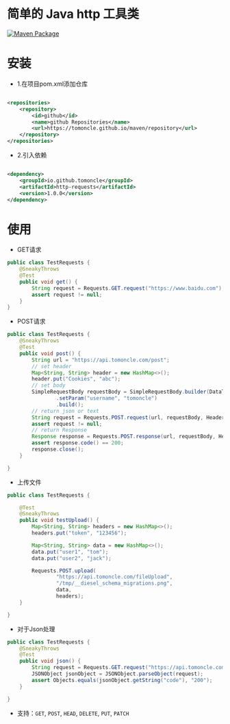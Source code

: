 # 简单的 Java http 工具类

[![Maven Package](https://github.com/tomoncle/http-requests/actions/workflows/maven-publish.yml/badge.svg)](https://github.com/tomoncle/http-requests/actions/workflows/maven-publish.yml)

# 安装

* 1.在项目pom.xml添加仓库

```xml

<repositories>
    <repository>
        <id>github</id>
        <name>github Repositories</name>
        <url>https://tomoncle.github.io/maven/repository</url>
    </repository>
</repositories>
```

* 2.引入依赖

```xml

<dependency>
    <groupId>io.github.tomoncle</groupId>
    <artifactId>http-requests</artifactId>
    <version>1.0.0</version>
</dependency>
```

# 使用

* GET请求

```java
public class TestRequests {
    @SneakyThrows
    @Test
    public void get() {
        String request = Requests.GET.request("https://www.baidu.com");
        assert request != null;
    }
}
```

* POST请求

```java
public class TestRequests {
    @SneakyThrows
    @Test
    public void post() {
        String url = "https://api.tomoncle.com/post";
        // set header
        Map<String, String> header = new HashMap<>();
        header.put("Cookies", "abc");
        // set body
        SimpleRequestBody requestBody = SimpleRequestBody.builder(DataType.FORM)
                .setParam("username", "tomoncle")
                .build();
        // return json or text
        String request = Requests.POST.request(url, requestBody, Headers.of(header));
        assert request != null;
        // return Response
        Response response = Requests.POST.response(url, requestBody, Headers.of(header));
        assert response.code() == 200;
        response.close();
    }

}
```

* 上传文件

```java
public class TestRequests {

    @Test
    @SneakyThrows
    public void testUpload() {
        Map<String, String> headers = new HashMap<>();
        headers.put("token", "123456");

        Map<String, String> data = new HashMap<>();
        data.put("user1", "tom");
        data.put("user2", "jack");

        Requests.POST.upload(
                "https://api.tomoncle.com/fileUpload",
                "/tmp/__diesel_schema_migrations.png",
                data,
                headers);
    }

}
```

* 对于Json处理

```java
public class TestRequests {
    @SneakyThrows
    @Test
    public void json() {
        String request = Requests.GET.request("https://api.tomoncle.com");
        JSONObject jsonObject = JSONObject.parseObject(request);
        assert Objects.equals(jsonObject.getString("code"), "200");
    }

}
```

* 支持：`GET`, `POST`, `HEAD`, `DELETE`, `PUT`, `PATCH`
